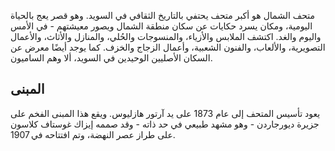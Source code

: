 متحف الشمال هو أكبر متحف يحتفي بالتاريخ الثقافي في السويد. وهو قصر يعج بالحياة اليومية، ومكان يسرد حكايات عن سكان منطقة الشمال ويصور معيشتهم - في الأمس واليوم والغد. اكتشف الملابس والأزياء، والمنسوجات والحُلي، والمنازل والأثاث، والأعمال التصويرية، والألعاب، والفنون الشعبية، وأعمال الزجاج والخزف. كما يوجد أيضًا معرض عن السكان الأصليين الوحيدين في السويد، ألا وهم الساميون.

## المبنى
يعود تأسيس المتحف إلى عام 1873 على يد آرتور هازليوس. ويقع هذا المبنى الفخم على جزيرة ديورجاردن - وهو مشهد طبيعي في حد ذاته - وقد صممه إيزاك غوستاف كلاسون على طراز عصر النهضة، وتم افتتاحه في 1907.

